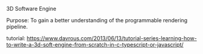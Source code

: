 3D Software Engine

Purpose:  To gain a better understanding of the programmable rendering pipeline.

tutorial:  https://www.davrous.com/2013/06/13/tutorial-series-learning-how-to-write-a-3d-soft-engine-from-scratch-in-c-typescript-or-javascript/